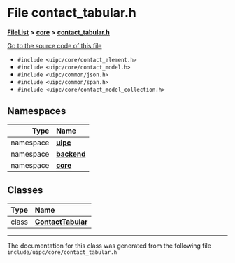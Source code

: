 

# File contact\_tabular.h



[**FileList**](files.md) **>** [**core**](dir_eca9d1283f7cad9ff89c5ab44937d4d9.md) **>** [**contact\_tabular.h**](contact__tabular_8h.md)

[Go to the source code of this file](contact__tabular_8h_source.md)



* `#include <uipc/core/contact_element.h>`
* `#include <uipc/core/contact_model.h>`
* `#include <uipc/common/json.h>`
* `#include <uipc/common/span.h>`
* `#include <uipc/core/contact_model_collection.h>`













## Namespaces

| Type | Name |
| ---: | :--- |
| namespace | [**uipc**](namespaceuipc.md) <br> |
| namespace | [**backend**](namespaceuipc_1_1backend.md) <br> |
| namespace | [**core**](namespaceuipc_1_1core.md) <br> |


## Classes

| Type | Name |
| ---: | :--- |
| class | [**ContactTabular**](classuipc_1_1core_1_1_contact_tabular.md) <br> |



















































------------------------------
The documentation for this class was generated from the following file `include/uipc/core/contact_tabular.h`


